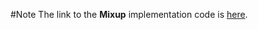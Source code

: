 #Note
The link to the **Mixup** implementation code is [here][1].

[1]:https://github.com/tanyuqian/learning-data-manipulation.git